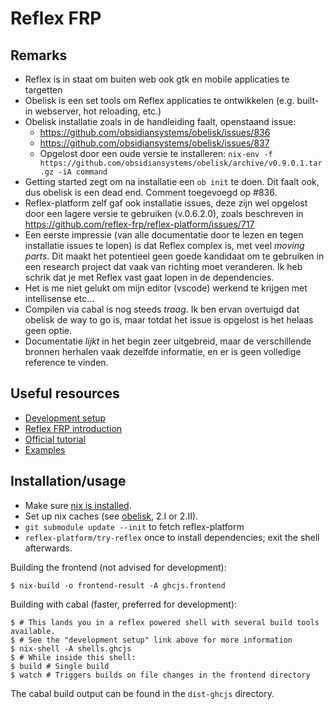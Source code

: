 # Reflex FRP

## Remarks

- Reflex is in staat om buiten web ook gtk en mobile applicaties te targetten
- Obelisk is een set tools om Reflex applicaties te ontwikkelen (e.g. built-in
  webserver, hot reloading, etc.)
- Obelisk installatie zoals in de handleiding faalt, openstaand issue:
  - https://github.com/obsidiansystems/obelisk/issues/836
  - https://github.com/obsidiansystems/obelisk/issues/837
  - Opgelost door een oude versie te installeren:
    `nix-env -f https://github.com/obsidiansystems/obelisk/archive/v0.9.0.1.tar.gz -iA command`
- Getting started zegt om na installatie een `ob init` te doen. Dit faalt ook,
  dus obelisk is een dead end. Comment toegevoegd op #836.
- Reflex-platform zelf gaf ook installatie issues, deze zijn wel opgelost door
  een lagere versie te gebruiken (v.0.6.2.0), zoals beschreven in
  https://github.com/reflex-frp/reflex-platform/issues/717
- Een eerste impressie (van alle documentatie door te lezen en tegen installatie
  issues te lopen) is dat Reflex complex is, met veel *moving parts*. Dit maakt
  het potentieel geen goede kandidaat om te gebruiken in een research project
  dat vaak van richting moet veranderen. Ik heb schrik dat je met Reflex vast
  gaat lopen in de dependencies.
- Het is me niet gelukt om mijn editor (vscode) werkend te krijgen met
  intellisense etc...
- Compilen via cabal is nog steeds *traag*. Ik ben ervan overtuigd dat obelisk
  de way to go is, maar totdat het issue is opgelost is het helaas geen optie.
- Documentatie *lijkt* in het begin zeer uitgebreid, maar de verschillende
  bronnen herhalen vaak dezelfde informatie, en er is geen volledige reference
  te vinden.

## Useful resources

- [Development setup](https://github.com/reflex-frp/reflex-platform/blob/develop/docs/project-development.rst)
- [Reflex FRP introduction](https://github.com/hansroland/reflex-dom-inbits/blob/master/tutorial.md)
- [Official tutorial](https://reflex-frp.org/tutorial)
- [Examples](https://examples.reflex-frp.org/examples)

## Installation/usage

- Make sure [nix is installed](https://nixos.org/download.html).
- Set up nix caches (see
  [obelisk](https://github.com/obsidiansystems/obelisk#installing-obelisk), 2.I
  or 2.II).
- `git submodule update --init` to fetch reflex-platform
- `reflex-platform/try-reflex` once to install dependencies; exit the shell
  afterwards.

Building the frontend (not advised for development):

```
$ nix-build -o frontend-result -A ghcjs.frontend
```

Building with cabal (faster, preferred for development):

```
$ # This lands you in a reflex powered shell with several build tools available.
$ # See the "development setup" link above for more information
$ nix-shell -A shells.ghcjs
$ # While inside this shell:
$ build # Single build
$ watch # Triggers builds on file changes in the frontend directory
```

The cabal build output can be found in the `dist-ghcjs` directory.

